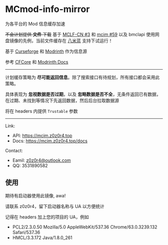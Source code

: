 
# MCmod-info-mirror

为各平台的 Mod 信息缓存加速

~~不会计划提供 **文件** 下载~~ 基于 [MCLF-CN #3](https://github.com/MCLF-CN/docs/issues/3#issuecomment-2150478972) 和 [mcim #59](https://github.com/z0z0r4/mcim/issues/65) 以及 bmclapi 使用网盘镜像的先例，当前文件缓存在 [八米蓝](https://alist.8mi.tech) 支持下试运行！

基于 [Curseforge](https://curseforge.com/) 和 [Modrinth](https://modrinth.com/) 作为信息源

参考 [CFCore](https://docs.curseforge.com/) 和 [Modrinth Docs](https://docs.modrinth.com/)

---

计划缓存策略为 **尽可能返回信息**。除了搜索接口有待规划，所有接口都会采用此策略。

具体表现为 **忽视数据是否过期**，以及 **忽略数据是否不全**，无条件返回已有数据，在过期、未找到等情况下先返回数据，然后后台拉取数据源

将在 headers 内提供 `Trustable` 参数

---

Link:
- API: https://mcim.z0z0r4.top
- Docs: https://mcim.z0z0r4.top/docs

Contact:
- Eamil: z0z0r4@outlook.com
- QQ: 3531890582

## 使用

期待有启动器使用此镜像, awa!

请联系 z0z0r4，留下启动器名称与 UA 以方便统计

记得在 headers 加上您的项目的 UA，例如
- PCL2/2.3.0.50 Mozilla/5.0 AppleWebKit/537.36 Chrome/63.0.3239.132 Safari/537.36
- HMCL/3.3.172 Java/1.8.0_261
